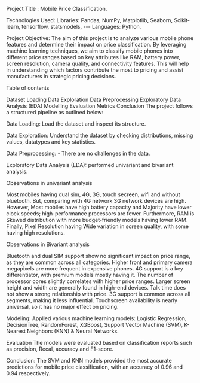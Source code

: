 Project Title : Mobile Price Classification.

Technologies Used: Libraries: Pandas, NumPy, Matplotlib, Seaborn, Scikit-learn, tensorflow, statsmodels, --- Languages: Python.

Project Objective: The aim of this project is to analyze various mobile phone features and determine their impact on price classification. By leveraging machine learning techniques, we aim to classify mobile phones into different price ranges based on key attributes like RAM, battery power, screen resolution, camera quality, and connectivity features. This will help in understanding which factors contribute the most to pricing and assist manufacturers in strategic pricing decisions.

Table of contents

Dataset Loading Data Exploration Data Preprocessing Exploratory Data Analysis (EDA) Modelling Evaluation Metrics Conclusion The project follows a structured pipeline as outlined below:

Data Loading: Load the dataset and inspect its structure.

Data Exploration: Understand the dataset by checking distributions, missing values, datatypes and key statistics.

Data Preprocessing: - There are no challenges in the data.

Exploratory Data Analysis (EDA): performed univariant and bivariant analysis.

Observations in univariant analysis

Most mobiles having dual sim, 4G, 3G, touch secreen, wifi and without bluetooth. But, comparing with 4G network 3G network devices are high. However, Most mobiles have high battery capacity and Majority have lower clock speeds; high-performance processors are fewer. Furthermore, RAM is Skewed distribution with more budget-friendly models having lower RAM. Finally, Pixel Resolution having Wide variation in screen quality, with some having high resolutions.

Observations in Bivariant analysis

Bluetooth and dual SIM support show no significant impact on price range, as they are common across all categories. Higher front and primary camera megapixels are more frequent in expensive phones. 4G support is a key differentiator, with premium models mostly having it. The number of processor cores slightly correlates with higher price ranges. Larger screen height and width are generally found in high-end devices. Talk time does not show a strong relationship with price. 3G support is common across all segments, making it less influential. Touchscreen availability is nearly universal, so it has no major effect on pricing.

Modeling:
Applied various machine learning models: Logistic Regression, DecisionTree, RandomForest, XGBoost, Support Vector Machine (SVM), K-Nearest Neighbors (KNN) & Neural Networks.

Evaluation
The models were evaluated based on classification reports such as precision, Recal, accuracy and F1-score.

Conclusion:
The SVM and KNN models provided the most accurate predictions for mobile price classification, with an accuracy of 0.96 and 0.94 respectively.
